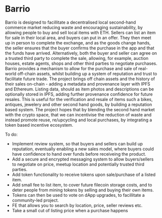 # Barrio

Barrio is designed to facillitate a decentralised local second-hand commerce market reducing waste and encouraging sustainability, by allowing people to buy and sell local items with ETH. Sellers can list an item for sale in their local area, and buyers can put in an offer.
They then meet up in person to complete the exchange, and as the goods change hands, the seller ensures that the buyer confirms the purchase in the app and that the funds have arrived. Alternatively, both the buyer and seller can agree on a trusted third party to complete the sale, allowing, for example, auction houses, estate agents, shops and other third parties to negotiate purchases.
Barrio provides a mechanism to allow for the purchase and sale of real-world off-chain assets, whilst building up a system of reputation and trust to facilitate future trade.
The project brings off chain assets and the history of their sales on-chain - adding a metadata and provenance layer with IPFS and Ethereum.
Listing data, should as item photos and descriptions can be optionally stored in IPFS, adding further provenance confidence for future resales. This is useful for the verification and resale of items such a bikes, antiques, jewelery and other second hand goods, by building a reputation based system.
The project hopes that by blending the second hand market with the crypto space, that we can incentivise the reduction of waste and instead promote reuse, re/upcycling and local purchases, by integrating a token based incentive ecosystem.

To do:

-   Implement review system, so that buyers and sellers can build up reputation, eventually enabling a new sales model, where buyers could have confidence to hand over funds before receiveing the product.
-   Add a secure and encrypted messaging system to allow buyers/sellers to negotiate on price, meetup location and potentially trusted third parties.
-   Add token functionality to receive tokens upon sale/purchase of a listed item.
-   Add small fee to list item, to cover future filecoin storage costs, and to deter people from mining tokens by selling and buying their own items.
-   Tokens can then be used to vote on dApp upgrades, to facillitate a community-led project.
-   FE that allows you to search by location, price, seller reviews etc.
-   Take a small cut of listing price when a purchase happens

